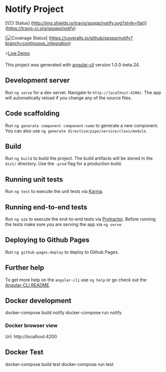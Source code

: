 # Notify Project

[![CI Status]
   (http://img.shields.io/travis/spopp/notify.svg?style=flat)]
   (https://travis-ci.org/spopp/notify)

[![Coverage Status](https://coveralls.io/repos/github/spopp/notify/badge.svg?branch=master)]
   (https://coveralls.io/github/spopp/notify?branch=continuous_integration)


:zap:[Live Demo](https://spopp.github.io/notify)


This project was generated with [angular-cli](https://github.com/angular/angular-cli) version 1.0.0-beta.24.

## Development server
Run `ng serve` for a dev server. Navigate to `http://localhost:4200/`. The app will automatically reload if you change any of the source files.

## Code scaffolding

Run `ng generate component component-name` to generate a new component. You can also use `ng generate directive/pipe/service/class/module`.

## Build

Run `ng build` to build the project. The build artifacts will be stored in the `dist/` directory. Use the `-prod` flag for a production build.

## Running unit tests

Run `ng test` to execute the unit tests via [Karma](https://karma-runner.github.io).

## Running end-to-end tests

Run `ng e2e` to execute the end-to-end tests via [Protractor](http://www.protractortest.org/).
Before running the tests make sure you are serving the app via `ng serve`.

## Deploying to Github Pages

Run `ng github-pages:deploy` to deploy to Github Pages.

## Further help

To get more help on the `angular-cli` use `ng help` or go check out the [Angular-CLI README](https://github.com/angular/angular-cli/blob/master/README.md).

## Docker development

docker-compose build notify
docker-compose run notify

### Docker browser view

Url: http://localhost:4200

## Docker Test

docker-compose build test
docker-compose run test

